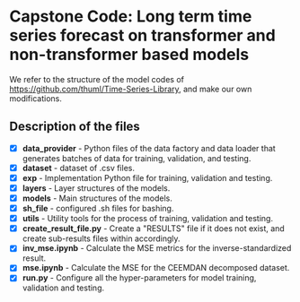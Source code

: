 # Capstone Code: Long term time series forecast on transformer and non-transformer based models
We refer to the structure of the model codes of https://github.com/thuml/Time-Series-Library, and make our own modifications.
## Description of the files

- [x] **data_provider** - Python files of the data factory and data loader that generates batches of data for training, validation, and testing.
- [x] **dataset** - dataset of .csv files. 
- [x] **exp** - Implementation Python file for training, validation and testing.
- [x] **layers** - Layer structures of the models.
- [x] **models** - Main structures of the models.
- [x] **sh_file** - configured .sh files for bashing.
- [x] **utils** - Utility tools for the process of training, validation and testing.
- [x] **create_result_file.py** - Create a "RESULTS" file if it does not exist, and create sub-results files within accordingly.
- [x] **inv_mse.ipynb** - Calculate the MSE metrics for the inverse-standardized result.
- [x] **mse.ipynb** - Calculate the MSE for the CEEMDAN decomposed dataset.
- [x] **run.py** - Configure all the hyper-parameters for model training, validation and testing.
